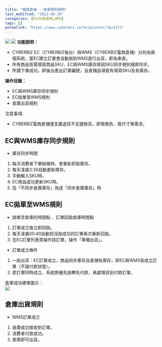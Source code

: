 ```yaml
---
title: "電商倉儲 - 串倉規則說明"
last_modified: "2022-09-29"
categories: [PLUS版適用,WMS]
tags: []
permalink: "https://www.cyberbiz.io/helpcenter/?p=5711"
---
```


![](https://www.cyberbiz.io/helpcenter/wp-content/uploads/一般版1.png)
![](https://www.cyberbiz.io/helpcenter/wp-content/uploads/PLUS版1.png)
**功能說明：**  

* CYBERBIZ EC（CYBERBIZ後台）與WMS（CYBERBIZ電商倉儲）分別為兩個系統，當EC建立訂單會自動拋到WMS進行出貨，即為串倉。
* 所有商品皆需填寫商品SKU，EC與WMS庫存將因SKU同步規則隨即同步。
* 所謂下單成功，即後台產出訂單編號，且倉儲品項皆有填寫SKU及有庫存。

**操作目錄：**

* EC與WMS庫存同步規則
* EC拋單至WMS規則
* 倉庫出貨規則



注意事項:  

* CYBERBIZ電商倉儲僅支援退貨不支援換貨，即使換色、換尺寸等需求。



## EC與WMS庫存同步規則

* 庫存同步時間


1. 每次消費者下單結帳時，會重新抓取庫存。
2. 每天凌晨3:30自動更新庫存。
3. 手動輸入SKU時。
4. EC商品成功更新SKU時。
5. 從「不同步倉庫庫存」改成「同步倉庫庫存」時

## EC拋單至WMS規則

* 拋單至倉庫的時間點 、訂單回拋倉庫時間點


1. 訂單成立後立即回拋。
2. 每天凌晨00:40自動抓沒拋成功的訂單再次重新回拋。
3. 在EC訂單列表頁操作該訂單，操作「準備出貨」。


* 訂單成立條件


1. 一般出貨：EC訂單成立，商品同步庫存且倉儲有庫存，即EC與WMS皆成立訂單（不論付款狀態）。
2. 若訂單同時成立，系統將優先拋轉先付款，再處理貨到付款訂單。

倉庫成功建單圖示：  
![](https://www.cyberbiz.co/support/wp-content/uploads/2020/09/串倉基本規則03.png)  

## 倉庫出貨規則

* WMS訂單成立


1. 倉庫成功接收到訂單。
2. 消費者付款成功。
3. 倉庫即可出貨。

